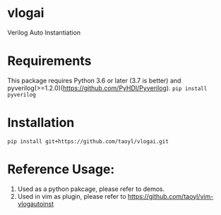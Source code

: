 # vlogai
Verilog Auto Instantiation

# Requirements
This package requires Python 3.6 or later (3.7 is better) and pyverilog(>=1.2.0)(https://github.com/PyHDI/Pyverilog).
```pip install pyverilog```

# Installation
```pip install git+https://github.com/taoyl/vlogai.git```

# Reference Usage:
1. Used as a python pakcage, please refer to demos.
2. Used in vim as plugin, please refer to https://github.com/taoyl/vim-vlogautoinst
